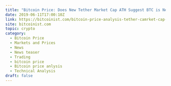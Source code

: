```yaml
---
title: "Bitcoin Price: Does New Tether Market Cap ATH Suggest BTC is Next?"
date: 2019-06-11T17:00:10Z
link: https://bitcoinist.com/bitcoin-price-analysis-tether-camrket-cap-ath-btc/?utm_medium=RSS&utm_source=hune
site: bitcoinist.com
topic: crypto
category:
  - Bitcoin Price
  - Markets and Prices
  - News
  - News teaser
  - Trading
  - bitcoin price
  - Bitcoin price anlysis
  - Technical Analysis
draft: false
---
```

